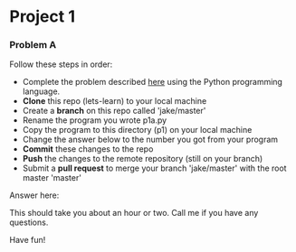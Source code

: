 # Project 1
### Problem A
Follow these steps in order:
* Complete the problem described [here](https://projecteuler.net/problem=1) using the Python programming language.  
* **Clone** this repo (lets-learn) to your local machine
* Create a **branch** on this repo called 'jake/master'
* Rename the program you wrote p1a.py
* Copy the program to this directory (p1) on your local machine
* Change the answer below to the number you got from your program
* **Commit** these changes to the repo
* **Push** the changes to the remote repository (still on your branch)
* Submit a **pull request** to merge your branch 'jake/master' with the root master 'master'

Answer here: <replace with answer>

This should take you about an hour or two. Call me if you have any questions.

Have fun!
